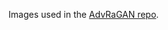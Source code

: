 Images used in the [AdvRaGAN repo](https://github.com/GiorgosKarantonis/Adversarial-Attacks-with-Relativistic-AdvGAN).
